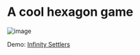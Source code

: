 # A cool hexagon game

![image](https://user-images.githubusercontent.com/3457668/77252212-cbc49e80-6c52-11ea-95f7-ea390db30dfe.png)

Demo: [Infinity Settlers](https://infinity-settlers.andersjurisoo.com)
